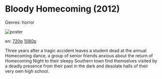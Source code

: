 # Bloody Homecoming (2012)

Genres: horror

![poster](http://image.tmdb.org/t/p/w500/s0d4powguYYc4d5UbQ4i9DLNbMz.jpg)

en:
  [720p](magnet:?xt=urn:btih:9E72DB7138A96D9A2A8842DDC2DB929057EFC755&tr=udp://glotorrents.pw:6969/announce&tr=udp://tracker.opentrackr.org:1337/announce&tr=udp://torrent.gresille.org:80/announce&tr=udp://tracker.openbittorrent.com:80&tr=udp://tracker.coppersurfer.tk:6969&tr=udp://tracker.leechers-paradise.org:6969&tr=udp://p4p.arenabg.ch:1337&tr=udp://tracker.internetwarriors.net:1337)
  [1080p](magnet:?xt=urn:btih:e0456c6810c22553df1a02eba5a2d9c958eda107&dn=Bloody+Homecoming+%282012%29+1080p+BrRip+x264+-+YIFY&tr=udp%3A%2F%2Ftracker.openbittorrent.com%3A80%2Fannounce&tr=udp%3A%2F%2Fglotorrents.pw%3A6969%2Fannounce&tr=udp%3A%2F%2Ftracker.openbittorrent.com%3A80%2Fannounce&tr=udp%3A%2F%2Ftracker.opentrackr.org%3A1337%2Fannounce&tr=udp%3A%2F%2Fzer0day.to%3A1337%2Fannounce&tr=udp%3A%2F%2Ftracker.coppersurfer.tk%3A6969%2Fannounce)
  


Three years after a tragic accident leaves a student dead at the annual Homecoming dance, a group of senior friends anxious about the return of Homecoming Night to their sleepy Southern town find themselves visited by a deadly presence from their past in the dark and desolate halls of their very own high school.